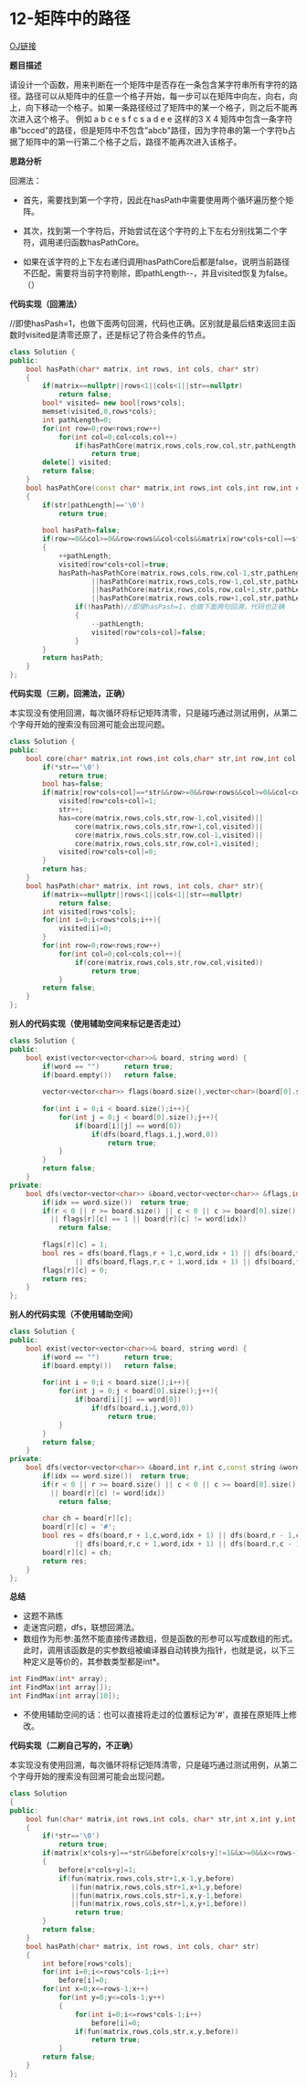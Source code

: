 # 12-矩阵中的路径

[OJ链接](https://www.nowcoder.com/practice/c61c6999eecb4b8f88a98f66b273a3cc?tpId=13&tqId=11218&tPage=4&rp=1&ru=%2Fta%2Fcoding-interviews&qru=%2Fta%2Fcoding-interviews%2Fquestion-ranking)

**题目描述**

请设计一个函数，用来判断在一个矩阵中是否存在一条包含某字符串所有字符的路径。路径可以从矩阵中的任意一个格子开始，每一步可以在矩阵中向左，向右，向上，向下移动一个格子。如果一条路径经过了矩阵中的某一个格子，则之后不能再次进入这个格子。 例如 a b c e s f c s a d e e 这样的3 X 4 矩阵中包含一条字符串"bcced"的路径，但是矩阵中不包含"abcb"路径，因为字符串的第一个字符b占据了矩阵中的第一行第二个格子之后，路径不能再次进入该格子。

**思路分析**

回溯法：

* 首先，需要找到第一个字符，因此在hasPath中需要使用两个循环遍历整个矩阵。

* 其次，找到第一个字符后，开始尝试在这个字符的上下左右分别找第二个字符，调用递归函数hasPathCore。

* 如果在该字符的上下左右递归调用hasPathCore后都是false，说明当前路径不匹配，需要将当前字符剔除，即pathLength--，并且visited恢复为false。（）


**代码实现（回溯法）**

//即使hasPash=1，也做下面两句回溯，代码也正确。区别就是最后结束返回主函数时visited是清零还原了，还是标记了符合条件的节点。
```c++
class Solution {
public:
    bool hasPath(char* matrix, int rows, int cols, char* str)
    {
        if(matrix==nullptr||rows<1||cols<1||str==nullptr)
            return false;
        bool* visited= new bool[rows*cols];
        memset(visited,0,rows*cols);
        int pathLength=0;
        for(int row=0;row<rows;row++)
            for(int col=0;col<cols;col++)
                if(hasPathCore(matrix,rows,cols,row,col,str,pathLength,visited))
                    return true;
        delete[] visited;
        return false;
    }
    bool hasPathCore(const char* matrix,int rows,int cols,int row,int col,const char* str,int& pathLength,bool *visited)
    {
        if(str[pathLength]=='\0')
            return true;
        
        bool hasPath=false;
        if(row>=0&&col>=0&&row<rows&&col<cols&&matrix[row*cols+col]==str[pathLength]&&!visited[row*cols+col])
        {
            ++pathLength;
            visited[row*cols+col]=true;
            hasPath=hasPathCore(matrix,rows,cols,row,col-1,str,pathLength,visited)
                    ||hasPathCore(matrix,rows,cols,row-1,col,str,pathLength,visited)
                    ||hasPathCore(matrix,rows,cols,row,col+1,str,pathLength,visited)
                    ||hasPathCore(matrix,rows,cols,row+1,col,str,pathLength,visited);
                if(!hasPath)//即使hasPash=1，也做下面两句回溯，代码也正确
                {
                    --pathLength;
                    visited[row*cols+col]=false;
                }
        }
        return hasPath;
    }
};
```
**代码实现（三刷，回溯法，正确）**

本实现没有使用回溯，每次循环将标记矩阵清零，只是碰巧通过测试用例，从第二个字母开始的搜索没有回溯可能会出现问题。
```c++
class Solution {
public:
    bool core(char* matrix,int rows,int cols,char* str,int row,int col,int* visited){
        if(*str=='\0')
            return true;
        bool has=false;
        if(matrix[row*cols+col]==*str&&row>=0&&row<rows&&col>=0&&col<cols&&visited[row*cols+col]!=1){
            visited[row*cols+col]=1;
            str++;
            has=core(matrix,rows,cols,str,row-1,col,visited)||
                core(matrix,rows,cols,str,row+1,col,visited)||
                core(matrix,rows,cols,str,row,col-1,visited)||
                core(matrix,rows,cols,str,row,col+1,visited);
            visited[row*cols+col]=0;
        }
        return has;
    }
    bool hasPath(char* matrix, int rows, int cols, char* str){
        if(matrix==nullptr||rows<1||cols<1||str==nullptr)
            return false;
        int visited[rows*cols];
        for(int i=0;i<rows*cols;i++){
            visited[i]=0;
        }
        for(int row=0;row<rows;row++)
            for(int col=0;col<cols;col++){
                if(core(matrix,rows,cols,str,row,col,visited))
                    return true;
            }
        return false;
    }
};
```

**别人的代码实现（使用辅助空间来标记是否走过）**

```c++
class Solution {
public:
    bool exist(vector<vector<char>>& board, string word) {
        if(word == "")      return true;
        if(board.empty())   return false;
        
        vector<vector<char>> flags(board.size(),vector<char>(board[0].size(),0));
        
        for(int i = 0;i < board.size();i++){
            for(int j = 0;j < board[0].size();j++){
                if(board[i][j] == word[0])
                    if(dfs(board,flags,i,j,word,0))
                        return true;
            }
        }
        return false;
    }
private:
    bool dfs(vector<vector<char>> &board,vector<vector<char>> &flags,int r,int c,const string &word,int idx){
        if(idx == word.size())  return true;
        if(r < 0 || r >= board.size() || c < 0 || c >= board[0].size()
          || flags[r][c] == 1 || board[r][c] != word[idx])
            return false;
        
        flags[r][c] = 1;
        bool res = dfs(board,flags,r + 1,c,word,idx + 1) || dfs(board,flags,r - 1,c,word,idx + 1)
                || dfs(board,flags,r,c + 1,word,idx + 1) || dfs(board,flags,r,c - 1,word,idx + 1);
        flags[r][c] = 0;
        return res;
    }
};
```

**别人的代码实现（不使用辅助空间）**

```c++
class Solution {
public:
    bool exist(vector<vector<char>>& board, string word) {
        if(word == "")      return true;
        if(board.empty())   return false;
        
        for(int i = 0;i < board.size();i++){
            for(int j = 0;j < board[0].size();j++){
                if(board[i][j] == word[0])
                    if(dfs(board,i,j,word,0))
                        return true;
            }
        }
        return false;
    }
private:
    bool dfs(vector<vector<char>> &board,int r,int c,const string &word,int idx){
        if(idx == word.size())  return true;
        if(r < 0 || r >= board.size() || c < 0 || c >= board[0].size()
          || board[r][c] != word[idx])
            return false;
        
        char ch = board[r][c];
        board[r][c] = '#';
        bool res = dfs(board,r + 1,c,word,idx + 1) || dfs(board,r - 1,c,word,idx + 1)
                || dfs(board,r,c + 1,word,idx + 1) || dfs(board,r,c - 1,word,idx + 1);
        board[r][c] = ch;
        return res;
    }
};
```


**总结**

* 这题不熟练
* 走迷宫问题，dfs，联想回溯法。
* 数组作为形参:虽然不能直接传递数组，但是函数的形参可以写成数组的形式。此时，调用该函数是的实参数组被编译器自动转换为指针，也就是说，以下三种定义是等价的，其参数类型都是int*。
```c++
int FindMax(int* array);
int FindMax(int array[]);
int FindMax(int array[10]);
```
* 不使用辅助空间的话：也可以直接将走过的位置标记为'#'，直接在原矩阵上修改。



**代码实现（二刷自己写的，不正确）**

本实现没有使用回溯，每次循环将标记矩阵清零，只是碰巧通过测试用例，从第二个字母开始的搜索没有回溯可能会出现问题。
```c++
class Solution 
{
public:
    bool fun(char* matrix,int rows,int cols, char* str,int x,int y,int before[])
    {
        if(*str=='\0')
            return true;
        if(matrix[x*cols+y]==*str&&before[x*cols+y]!=1&&x>=0&&x<=rows-1&&y>=0&&y<=cols-1)
        {
            before[x*cols+y]=1;
            if(fun(matrix,rows,cols,str+1,x-1,y,before)
               ||fun(matrix,rows,cols,str+1,x+1,y,before)
               ||fun(matrix,rows,cols,str+1,x,y-1,before)
               ||fun(matrix,rows,cols,str+1,x,y+1,before))
                return true;
        }
        return false;
    }
    bool hasPath(char* matrix, int rows, int cols, char* str)
    {
        int before[rows*cols];
        for(int i=0;i<=rows*cols-1;i++)
            before[i]=0;
        for(int x=0;x<=rows-1;x++)
            for(int y=0;y<=cols-1;y++)
            {
                for(int i=0;i<=rows*cols-1;i++)
                    before[i]=0;
                if(fun(matrix,rows,cols,str,x,y,before))
                    return true;
            }
        return false;
    }
};
```








